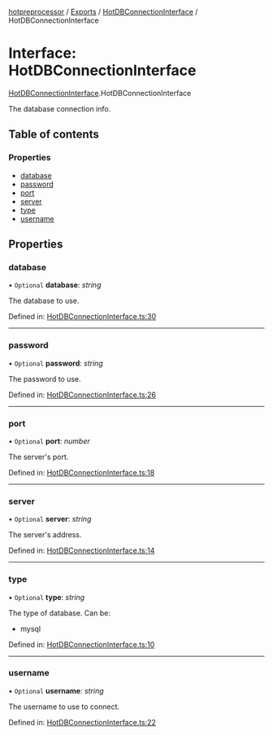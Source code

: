 [hotpreprocessor](../README.md) / [Exports](../modules.md) / [HotDBConnectionInterface](../modules/hotdbconnectioninterface.md) / HotDBConnectionInterface

# Interface: HotDBConnectionInterface

[HotDBConnectionInterface](../modules/hotdbconnectioninterface.md).HotDBConnectionInterface

The database connection info.

## Table of contents

### Properties

- [database](hotdbconnectioninterface.hotdbconnectioninterface-1.md#database)
- [password](hotdbconnectioninterface.hotdbconnectioninterface-1.md#password)
- [port](hotdbconnectioninterface.hotdbconnectioninterface-1.md#port)
- [server](hotdbconnectioninterface.hotdbconnectioninterface-1.md#server)
- [type](hotdbconnectioninterface.hotdbconnectioninterface-1.md#type)
- [username](hotdbconnectioninterface.hotdbconnectioninterface-1.md#username)

## Properties

### database

• `Optional` **database**: *string*

The database to use.

Defined in: [HotDBConnectionInterface.ts:30](https://github.com/OurFreeLight/HotPreprocessor/blob/5a339e8/src/HotDBConnectionInterface.ts#L30)

___

### password

• `Optional` **password**: *string*

The password to use.

Defined in: [HotDBConnectionInterface.ts:26](https://github.com/OurFreeLight/HotPreprocessor/blob/5a339e8/src/HotDBConnectionInterface.ts#L26)

___

### port

• `Optional` **port**: *number*

The server's port.

Defined in: [HotDBConnectionInterface.ts:18](https://github.com/OurFreeLight/HotPreprocessor/blob/5a339e8/src/HotDBConnectionInterface.ts#L18)

___

### server

• `Optional` **server**: *string*

The server's address.

Defined in: [HotDBConnectionInterface.ts:14](https://github.com/OurFreeLight/HotPreprocessor/blob/5a339e8/src/HotDBConnectionInterface.ts#L14)

___

### type

• `Optional` **type**: *string*

The type of database. Can be:
* mysql

Defined in: [HotDBConnectionInterface.ts:10](https://github.com/OurFreeLight/HotPreprocessor/blob/5a339e8/src/HotDBConnectionInterface.ts#L10)

___

### username

• `Optional` **username**: *string*

The username to use to connect.

Defined in: [HotDBConnectionInterface.ts:22](https://github.com/OurFreeLight/HotPreprocessor/blob/5a339e8/src/HotDBConnectionInterface.ts#L22)
